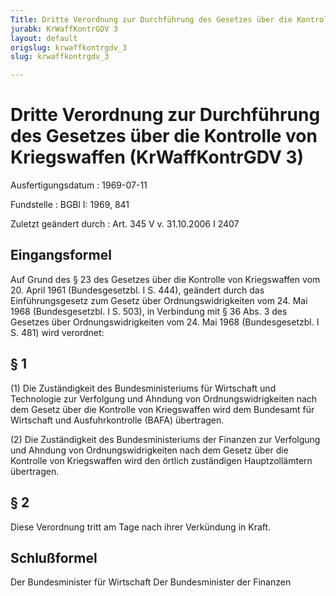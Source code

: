 ```yaml
---
Title: Dritte Verordnung zur Durchführung des Gesetzes über die Kontrolle von Kriegswaffen
jurabk: KrWaffKontrGDV 3
layout: default
origslug: krwaffkontrgdv_3
slug: krwaffkontrgdv_3

---
```


# Dritte Verordnung zur Durchführung des Gesetzes über die Kontrolle von Kriegswaffen (KrWaffKontrGDV 3)

Ausfertigungsdatum
:   1969-07-11

Fundstelle
:   BGBl I: 1969, 841

Zuletzt geändert durch
:   Art. 345 V v. 31.10.2006 I 2407

## Eingangsformel

Auf Grund des § 23 des Gesetzes über die Kontrolle von Kriegswaffen
vom 20. April 1961 (Bundesgesetzbl. I S. 444), geändert durch das
Einführungsgesetz zum Gesetz über Ordnungswidrigkeiten vom 24. Mai
1968 (Bundesgesetzbl. I S. 503), in Verbindung mit § 36 Abs. 3 des
Gesetzes über Ordnungswidrigkeiten vom 24. Mai 1968 (Bundesgesetzbl. I
S. 481) wird verordnet:

## § 1

(1) Die Zuständigkeit des Bundesministeriums für Wirtschaft und
Technologie zur Verfolgung und Ahndung von Ordnungswidrigkeiten nach
dem Gesetz über die Kontrolle von Kriegswaffen wird dem Bundesamt für
Wirtschaft und Ausfuhrkontrolle (BAFA) übertragen.

(2) Die Zuständigkeit des Bundesministeriums der Finanzen zur
Verfolgung und Ahndung von Ordnungswidrigkeiten nach dem Gesetz über
die Kontrolle von Kriegswaffen wird den örtlich zuständigen
Hauptzollämtern übertragen.

## § 2

Diese Verordnung tritt am Tage nach ihrer Verkündung in Kraft.

## Schlußformel

Der Bundesminister für Wirtschaft
Der Bundesminister der Finanzen

